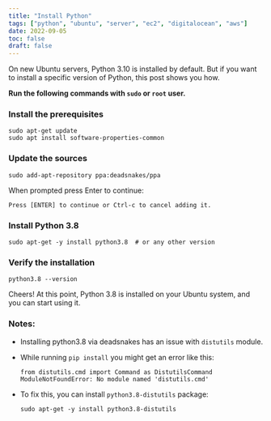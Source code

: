 ```yaml
---
title: "Install Python"
tags: ["python", "ubuntu", "server", "ec2", "digitalocean", "aws"]
date: 2022-09-05
toc: false
draft: false
---
```


On new Ubuntu servers, Python 3.10 is installed by default. But if you want to install a specific version of Python,
this post shows you how.

**Run the following commands with `sudo` or `root` user.**

### Install the prerequisites

```shell
sudo apt-get update
sudo apt install software-properties-common
```

### Update the sources

```shell
sudo add-apt-repository ppa:deadsnakes/ppa
```

When prompted press Enter to continue:

```console
Press [ENTER] to continue or Ctrl-c to cancel adding it.
```

### Install Python 3.8

```shell
sudo apt-get -y install python3.8  # or any other version
```

### Verify the installation

```shell
python3.8 --version
```

Cheers! At this point, Python 3.8 is installed on your Ubuntu system, and you can start using it.

### Notes:

- Installing python3.8 via deadsnakes has an issue with `distutils` module.
- While running `pip install` you might get an error like this:

    ```console
    from distutils.cmd import Command as DistutilsCommand
    ModuleNotFoundError: No module named 'distutils.cmd'
    ```
- To fix this, you can install `python3.8-distutils` package:

    ```shell
    sudo apt-get -y install python3.8-distutils
    ```